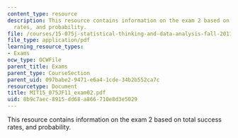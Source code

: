 ```yaml
---
content_type: resource
description: This resource contains information on the exam 2 based on total success
  rates, and probability.
file: /courses/15-075j-statistical-thinking-and-data-analysis-fall-2011/8b9c7aec8915dd68a866710e8d3e5029_MIT15_075JF11_exam02.pdf
file_type: application/pdf
learning_resource_types:
- Exams
ocw_type: OCWFile
parent_title: Exams
parent_type: CourseSection
parent_uid: 097babe2-9471-e6a4-1cde-34b2b552ca7c
resourcetype: Document
title: MIT15_075JF11_exam02.pdf
uid: 8b9c7aec-8915-dd68-a866-710e8d3e5029
---
```

This resource contains information on the exam 2 based on total success rates, and probability.

